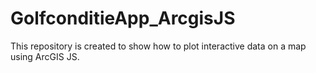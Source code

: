 # GolfconditieApp_ArcgisJS
This repository is created to show how to plot interactive data on a map using ArcGIS JS.
